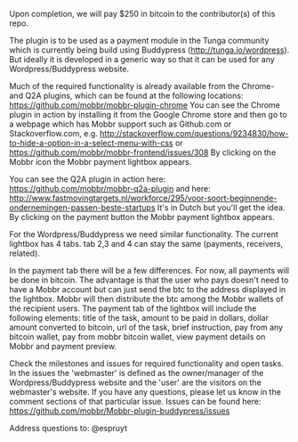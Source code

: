 Upon completion, we will pay $250 in bitcoin to the contributor(s) of this repo.

The plugin is to be used as a payment module in the Tunga community which is currently being build using Buddypress (http://tunga.io/wordpress). But ideally it is developed in a generic way so that it can be used for any Wordpress/Buddypress website.

Much of the required functionality is already available from the Chrome- and Q2A plugins, which can be found at the following locations:
https://github.com/mobbr/mobbr-plugin-chrome
You can see the Chrome plugin in action by installing it from the Google Chrome store and then go to a webpage which has Mobbr support such as Github.com or Stackoverflow.com, e.g. http://stackoverflow.com/questions/9234830/how-to-hide-a-option-in-a-select-menu-with-css or https://github.com/mobbr/mobbr-frontend/issues/308
By clicking on the Mobbr icon the Mobbr payment lightbox appears.

You can see the Q2A plugin in action here: https://github.com/mobbr/mobbr-q2a-plugin 
and here: http://www.fastmovingtargets.nl/workforce/295/voor-soort-beginnende-ondernemingen-passen-beste-startups
It's in Dutch but you'll get the idea. By clicking on the payment button the Mobbr payment lightbox appears.

For the Wordpress/Buddypress we need similar functionality. The current lightbox has 4 tabs. tab 2,3 and 4 can stay the same (payments, receivers, related).

In the payment tab there will be a few differences. For now, all payments will be done in bitcoin. The advantage is that the user who pays doesn't need to have a Mobbr account but can just send the btc to the address displayed in the lightbox. Mobbr will then distribute the btc among the Mobbr wallets of the recipient users. The payment tab of the lightbox will include the following elements: title of the task, amount to be paid in dollars, dollar amount converted to bitcoin, url of the task, brief instruction, pay from any bitcoin wallet, pay from mobbr bitcoin wallet, view payment details on Mobbr and payment preview.

Check the milestones and issues for required functionality and open tasks. In the issues the 'webmaster' is defined as the owner/manager of the Wordpress/Buddypress website and the 'user' are the visitors on the webmaster's website. If you have any questions, please let us know in the comment sections of that particular issue. Issues can be found here: https://github.com/mobbr/Mobbr-plugin-buddypress/issues

Address questions to: @espruyt
